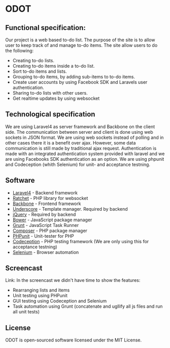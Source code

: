 ODOT
==================================================

Functional specification:
--------------------------------------

Our project is a web based to-do list. The purpose of the site is to allow user to keep track of and manage to-do items.
The site allow users to do the following:
- Creating to-do lists.
- Creating to-do items inside a to-do list.
- Sort to-do items and lists.
- Grouping to-do items, by adding sub-items to to-do items.
- Create user accounts by using Facebook SDK and Laravels user authentication.
- Sharing to-do lists with other users.
- Get realtime updates by using websocket

Technological specification
--------------------------------------

We are using Laravel4 as server framework and Backbone on the client side. The communication between server and client is done using web sockets in JSON format. We are using web sockets instead of polling and in other cases there it is a benefit over ajax. However, some data communication is still made by traditional ajax request.
Authentication is made with an integrated authentication system provided with laravel and we are using Facebooks SDK authentication as an option.
We are using phpunit and Codeception (whith Selenium) for unit- and acceptance testning.

## Software

- [Laravel4](http://laravel.com/) - Backend framework
- [Ratchet](http://socketo.me/) - PHP library for websocket
- [Backbone](http://backbonejs.org) - Frontend framework
- [Underscore](http://underscorejs.org/) - Template manager. Required by backend
- [jQuery](http://jquery.com/) - Required by backend
- [Bower](https://github.com/bower/bower) - JavaScript package manager
- [Grunt](http://gruntjs.com/) - JavaScript Task Runner
- [Composer](http://getcomposer.org/) - PHP package manager
- [PHPunit](https://github.com/sebastianbergmann/phpunit/) - Unit-tester for PHP
- [Codeception](http://codeception.com/) - PHP testing framework (We are only using this for acceptance testning)
- [Selenium](http://seleniumhq.org) - Browser automation

## Screencast
Link:
In the screencast we didn't have time to show the features:
- Rearranging lists and items
- Unit testing using PHPunit
- GUI testing using Codeception and Selenium
- Task automation using Grunt (concatenate and ugllify all js files and run all unit tests)


## License
ODOT is open-sourced software licensed under the MIT License.